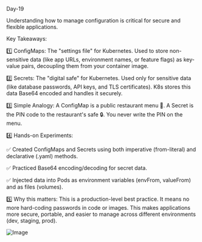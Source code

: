 Day-19

Understanding how to manage configuration is critical for secure and flexible applications.

Key Takeaways: 

1️⃣ ConfigMaps:  The "settings file" for Kubernetes. Used to store non-sensitive data (like app URLs, environment names, or feature flags) as key-value pairs, decoupling them from your container image. 

2️⃣ Secrets:  The "digital safe" for Kubernetes. Used only for sensitive data (like database passwords, API keys, and TLS certificates). K8s stores this data Base64 encoded and handles it securely.
 
3️⃣ Simple Analogy:  A ConfigMap is a public restaurant menu 📜. A Secret is the PIN code to the restaurant's safe 🔒. You never write the PIN on the menu. 

4️⃣ Hands-on Experiments: 
 
✅ Created ConfigMaps and Secrets using both imperative (from-literal) and declarative (.yaml) methods. 

✅ Practiced Base64 encoding/decoding for secret data. 

✅ Injected data into Pods as environment variables (envFrom, valueFrom) and as files (volumes).

5️⃣ Why this matters: This is a production-level best practice. It means no more hard-coding passwords in code or images. This makes applications more secure, portable, and easier to manage across different environments (dev, staging, prod).


![Image](https://github.com/user-attachments/assets/0102e6f3-9702-46a6-ae7d-ed25005db929)
